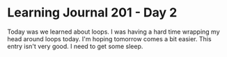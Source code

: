 <h1>Learning Journal 201 - Day 2</h1>

Today was we learned about loops. I was having a hard time wrapping my head around loops today.
I'm hoping tomorrow comes a bit easier. This entry isn't very good. I need to get some sleep.
